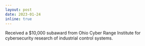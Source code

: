 ```yaml
---
layout: post
date: 2023-01-24
inline: true
---
```


Received a $10,000 subaward from Ohio Cyber Range Institute for cybersecurity research of industrial control systems. 

